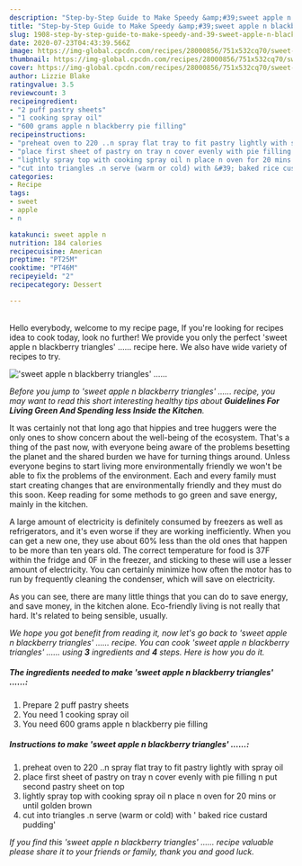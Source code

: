 ```yaml
---
description: "Step-by-Step Guide to Make Speedy &amp;#39;sweet apple n blackberry triangles&amp;#39; ......"
title: "Step-by-Step Guide to Make Speedy &amp;#39;sweet apple n blackberry triangles&amp;#39; ......"
slug: 1908-step-by-step-guide-to-make-speedy-and-39-sweet-apple-n-blackberry-triangles-and-39
date: 2020-07-23T04:43:39.566Z
image: https://img-global.cpcdn.com/recipes/28000856/751x532cq70/sweet-apple-n-blackberry-triangles-recipe-main-photo.jpg
thumbnail: https://img-global.cpcdn.com/recipes/28000856/751x532cq70/sweet-apple-n-blackberry-triangles-recipe-main-photo.jpg
cover: https://img-global.cpcdn.com/recipes/28000856/751x532cq70/sweet-apple-n-blackberry-triangles-recipe-main-photo.jpg
author: Lizzie Blake
ratingvalue: 3.5
reviewcount: 3
recipeingredient:
- "2 puff pastry sheets"
- "1 cooking spray oil"
- "600 grams apple n blackberry pie filling"
recipeinstructions:
- "preheat oven to 220 ..n spray flat tray to fit pastry lightly with spray oil"
- "place first sheet of pastry on tray n cover evenly with pie filling n put second pastry sheet on top"
- "lightly spray top with cooking spray oil n place n oven for 20 mins or until golden brown"
- "cut into triangles .n serve (warm or cold) with &#39; baked rice custard pudding&#39;"
categories:
- Recipe
tags:
- sweet
- apple
- n

katakunci: sweet apple n 
nutrition: 184 calories
recipecuisine: American
preptime: "PT25M"
cooktime: "PT46M"
recipeyield: "2"
recipecategory: Dessert

---
```

<br>
Hello everybody, welcome to my recipe page, If you're looking for recipes idea to cook today, look no further! We provide you only the perfect &#39;sweet apple n blackberry triangles&#39; ...... recipe here. We also have wide variety of recipes to try.
<br>


![&#39;sweet apple n blackberry triangles&#39; ......](https://img-global.cpcdn.com/recipes/28000856/751x532cq70/sweet-apple-n-blackberry-triangles-recipe-main-photo.jpg)

<i>Before you jump to &#39;sweet apple n blackberry triangles&#39; ...... recipe, you may want to read this short interesting healthy tips about 
<strong>Guidelines For Living Green And Spending less Inside the Kitchen</strong>.</i>
</br>

It was certainly not that long ago that hippies and tree huggers were the only ones to show concern about the well-being of the ecosystem. That's a thing of the past now, with everyone being aware of the problems besetting the planet and the shared burden we have for turning things around. Unless everyone begins to start living more environmentally friendly we won't be able to fix the problems of the environment. Each and every family must start creating changes that are environmentally friendly and they must do this soon. Keep reading for some methods to go green and save energy, mainly in the kitchen.

A large amount of electricity is definitely consumed by freezers as well as refrigerators, and it's even worse if they are working inefficiently. When you can get a new one, they use about 60% less than the old ones that happen to be more than ten years old. The correct temperature for food is 37F within the fridge and 0F in the freezer, and sticking to these will use a lesser amount of electricity. You can certainly minimize how often the motor has to run by frequently cleaning the condenser, which will save on electricity.

As you can see, there are many little things that you can do to save energy, and save money, in the kitchen alone. Eco-friendly living is not really that hard. It's related to being sensible, usually.


<i>We hope you got benefit from reading it, now let's go back to &#39;sweet apple n blackberry triangles&#39; ...... recipe. You can cook &#39;sweet apple n blackberry triangles&#39; ...... using <strong>3</strong> ingredients and <strong>4</strong> steps. Here is how you do it.
</i>

##### The ingredients needed to make &#39;sweet apple n blackberry triangles&#39; ......:

1. Prepare 2 puff pastry sheets
1. You need 1 cooking spray oil
1. You need 600 grams apple n blackberry pie filling


##### Instructions to make &#39;sweet apple n blackberry triangles&#39; ......:

1. preheat oven to 220 ..n spray flat tray to fit pastry lightly with spray oil
1. place first sheet of pastry on tray n cover evenly with pie filling n put second pastry sheet on top
1. lightly spray top with cooking spray oil n place n oven for 20 mins or until golden brown
1. cut into triangles .n serve (warm or cold) with &#39; baked rice custard pudding&#39;


<i>If you find this &#39;sweet apple n blackberry triangles&#39; ...... recipe valuable please share it to your friends or family, thank you and good luck.</i>
